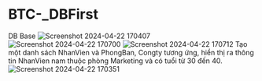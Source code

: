 ﻿# BTC-_DBFirst
DB Base
![Screenshot 2024-04-22 170407](https://github.com/ItsAzura/BTC-_DBFirst/assets/134147330/40bde928-3c6f-4649-953e-c84e878e741b)
![Screenshot 2024-04-22 170700](https://github.com/ItsAzura/BTC-_DBFirst/assets/134147330/15590011-3104-42da-934a-5318f6d7984a)
![Screenshot 2024-04-22 170712](https://github.com/ItsAzura/BTC-_DBFirst/assets/134147330/fcb93e1c-bb29-421a-a251-8c894470f52c)
 Tạo một danh sách NhanVien và PhongBan, Congty tương ứng, hiển thị ra thông tin NhanVien nam thuộc phòng Marketing và có tuổi từ 30 đến 40.
![Screenshot 2024-04-22 170351](https://github.com/ItsAzura/BTC-_DBFirst/assets/134147330/1ff5f385-253d-4ff5-8ad3-0266ef520230)


